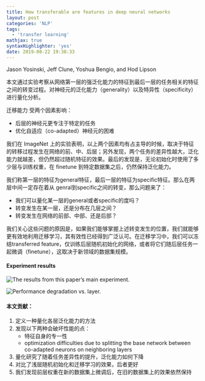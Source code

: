 ```yaml
---
title: How transferable are features in deep neural networks
layout: post
categories: 'NLP'
tags:
  - 'transfer learning'
mathjax: true
syntaxHighlighter: 'yes'
date: 2019-08-22 19:38:33
---
```


Jason Yosinski, Jeff Clune, Yoshua Bengio, and Hod Lipson

本文通过实验考察从网络第一层的强泛化能力的特征到最后一层的任务相关的特征之间的转变过程。对神经元的泛化能力（generality）以及特异性（specificity）进行量化分析。

迁移能力 受两个因素影响：

-   后层的神经元更专注于特定的任务
-   优化自适应（co-adapted）神经元的困难

<!--more-->

我们在 ImageNet 上的实验表明，以上两个因素均有占主导的时候，取决于特征的转移过程发生在网络的前、中、后层；另外发现，两个任务的差异性越大，泛化能力就越差，但仍然超过随机特征的效果。最后的发现是，无论初始化时使用了多少层与训练权重，在 finetune 到特定数据集之后，仍然保持泛化能力。

我们称第一层的特征为general特征，最后一层的特征为specific特征。那么在两层中间一定存在着从 genral到specific之间的转变，那么问题来了：

-   我们可以量化某一层的general或者specific的度吗？
-   转变发生在某一层，还是分布在几层之间？
-   转变发生在网络的前部、中部、还是后部？

我们关心这些问题的原因是，如果我们能够掌握上述转变发生的位置，我们就能够更有效地利用迁移学习，其有效性已经得到广泛认可。在迁移学习中，我们可以冻结transferred feature，仅训练后层随机初始化的网络，或者将它们随后层任务一起微调（finetune），这取决于新领域的数据集规模。

#### Experiment results

![The results from this paper’s main experiment.](http://shihanmax.top/截屏2019-08-22下午7.35.42.png)

![Performance degradation vs. layer.](http://shihanmax.top/截屏2019-08-22下午7.36.29.png)



#### 本文贡献：

1.  定义一种量化各层泛化能力的方法
2.  发现以下两种会破坏性能的点：
    -   特征自身的专一性
    -   optimization difficulties due to splitting the base network between co-adapted neurons on neighboring layers
3.  量化研究了随着任务差异性的提升，泛化能力如何下降
4.  对比了浅层随机初始化和迁移学习的效果，后者更好
5.  我们发现前层权重在新的数据集上微调后，在旧的数据集上的效果依然保持

















